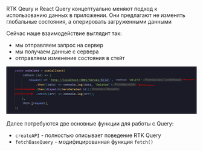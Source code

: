 
RTK Qeury и React Query концептуально меняют подход к использованию данных в приложении. Они предлагают не изменять глобальные состояния, а оперировать загруженными данными

Сейчас наше взаимодействие выглядит так:
- мы отправляем запрос на сервер
- мы получаем данные с сервера
- отправляем изменение состояния в стейт

![](_png/Pasted%20image%2020230323152622.png)

Далее потребуются две основные функции для работы с Query:
- `createAPI` - полностью описывает поведение RTK Query
- `fetchBaseQuery` - модифицированная функция `fetch()`





